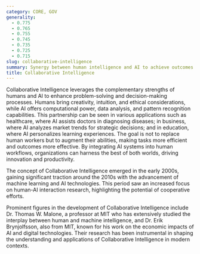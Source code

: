 ```yaml
---
category: CORE, GOV
generality:
  - 0.775
  - 0.765
  - 0.755
  - 0.745
  - 0.735
  - 0.725
  - 0.715
slug: collaborative-intelligence
summary: Synergy between human intelligence and AI to achieve outcomes neither could accomplish alone.
title: Collaborative Intelligence
---
```


Collaborative Intelligence leverages the complementary strengths of humans and AI to enhance problem-solving and decision-making processes. Humans bring creativity, intuition, and ethical considerations, while AI offers computational power, data analysis, and pattern recognition capabilities. This partnership can be seen in various applications such as healthcare, where AI assists doctors in diagnosing diseases; in business, where AI analyzes market trends for strategic decisions; and in education, where AI personalizes learning experiences. The goal is not to replace human workers but to augment their abilities, making tasks more efficient and outcomes more effective. By integrating AI systems into human workflows, organizations can harness the best of both worlds, driving innovation and productivity.

The concept of Collaborative Intelligence emerged in the early 2000s, gaining significant traction around the 2010s with the advancement of machine learning and AI technologies. This period saw an increased focus on human-AI interaction research, highlighting the potential of cooperative efforts.

Prominent figures in the development of Collaborative Intelligence include Dr. Thomas W. Malone, a professor at MIT who has extensively studied the interplay between human and machine intelligence, and Dr. Erik Brynjolfsson, also from MIT, known for his work on the economic impacts of AI and digital technologies. Their research has been instrumental in shaping the understanding and applications of Collaborative Intelligence in modern contexts.
